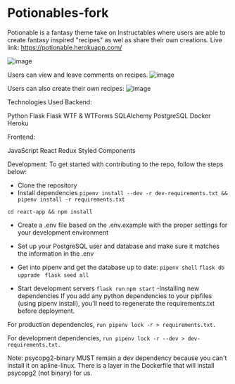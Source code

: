 # Potionables-fork

Potionable is a fantasy theme take on Instructables where users are able to create fantasy inspired "recipes" as wel as share their own creations.
Live link: https://potionable.herokuapp.com/

![image](https://user-images.githubusercontent.com/6257940/160671159-2bf70192-4cbe-4ccd-a3ce-020098220301.png)


Users can view and leave comments on recipes.
![image](https://user-images.githubusercontent.com/6257940/160677606-7e5141ea-b4f9-4fe4-87fa-61d5dae7da95.png)

Users can also create their own recipes:
![image](https://user-images.githubusercontent.com/6257940/160678103-ab7a9a8a-8292-4874-b9cf-010e498aca50.png)


Technologies Used
Backend:

Python
Flask
Flask WTF & WTForms
SQLAlchemy
PostgreSQL
Docker
Heroku

Frontend:

JavaScript
React
Redux
Styled Components



Development:
To get started with contributing to the repo, follow the steps below:

- Clone the repository
- Install dependencies
```pipenv install --dev -r dev-requirements.txt && pipenv install -r requirements.txt```

``` cd react-app && npm install ```

- Create a .env file based on the .env.example with the proper settings for your development environment
- Set up your PostgreSQL user and database and make sure it matches the information in the .env
- Get into pipenv and get the database up to date:
  ```pipenv shell```
```flask db upprade```
   ``` flask seed all```

- Start development servers
```flask run```
```npm start```
-Installing new dependencies
If you add any python dependencies to your pipfiles (using pipenv install), you'll need to regenerate the requirements.txt before deployment.

For production dependencies, ```run pipenv lock -r > requirements.txt.```

For development dependencies, ```run pipenv lock -r --dev > dev-requirements.txt.```

Note: psycopg2-binary MUST remain a dev dependency because you can't install it on apline-linux. There is a layer in the Dockerfile that will install psycopg2 (not binary) for us.

